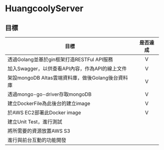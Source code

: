 # HuangcoolyServer

## 目標

| 目標  |是否達成 |
| ------------- |:-------------:|
| 透過Golang並基於gin框架打造RESTFul API服務     | V     |
| 加入Swagger，以供查看API內容，作為API的線上文件      | Ｖ     |
| 架設mongoDB Altas雲端資料庫，做後Golang後台資料庫|  Ｖ    |
| 透過mongo-go-driver存取mongoDB|  Ｖ    |
| 建立DockerFile為此後台的建立image|  Ｖ    |
|於AWS EC2部署此Docker image|  Ｖ    |
| 建立Unit Test，進行測試|      |
| 將所需要的資源放置AWS S3|      |
| 進行與前台互動的功能開發|      |